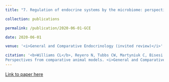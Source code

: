 ```yaml
---
title: "7. Regulation of endocrine systems by the microbiome: perspectives from comparative animal models"

collection: publications

permalink: /publication/2020-06-01-GCE

date: 2020-06-01

venue: '<i>General and Comparative Endocrinology (invited review)</i>'

citation: '<b>Williams CL</b>, Reyero N, Tubbs CW, Martyniuk C, Bisesi JH (2020). Microbiome-endocrine regulation:
Perspectives from comparative animal models. <i>General and Comparative Endocrinology</i>, 292: 113437.'
---
```


[Link to paper here](https://doi.org/10.1016/j.ygcen.2020.113437)

